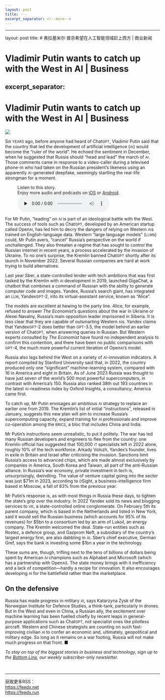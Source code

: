 ```yaml
---
layout: post
title: ---
excerpt_separator: <!--more-->
---
```



<!--more-->

---
layout: post
title: # 弗拉基米尔·普京希望在人工智能领域赶上西方 | 商业新闻


# Vladimir Putin wants to catch up with the West in AI | Business
excerpt_separator: <!--more-->
---


<!--more-->

# Vladimir Putin wants to catch up with the West in AI | Business

<img src="https://images.weserv.nl/?url=www.economist.com/img/b/1280/720/90/media-assets/image/20240210_WBD003.jpg" /><div></div><p><span>S</span><small>IX YEARS</small> ago, before anyone had heard of Chat<small>GPT</small>, Vladimir Putin said that the country that led the development of artificial intelligence (<small>AI</small>) would become the “ruler of the world”. He echoed the sentiment in December, when he suggested that Russia should “head and lead” the march of <small>AI</small>. Those comments came in response to a video-caller during a televised phone-in who had taken on the Russian president’s likeness using an apparently <small>AI</small>-generated deepfake, seemingly startling the real-life strongman for a moment. </p><div><figure><div><figcaption>Listen to this story.</figcaption> <span>Enjoy more audio and podcasts on<!-- --> <a href="https://www.economist.comhttps://economist-app.onelink.me/d2eC/bed1b25" id="audio-ios-cta" rel="noreferrer" target="_blank">iOS</a> <!-- -->or<!-- --> <a href="https://www.economist.comhttps://economist-app.onelink.me/d2eC/7f3c199" id="audio-android-cta" rel="noreferrer" target="_blank">Android</a>.</span></div><audio controls="" id="audio-player" preload="none" src="https://www.economist.com/media-assets/audio/063%20Business%20-%20The%20AI%20race-9d8e4e4de7426eef2be16b59844dc4b7.mp3" title="Vladimir Putin wants to catch up with the West in AI"><p>Your browser does not support the &lt;audio&gt; element.</p></audio><div><div></div></div></figure></div><p>For Mr Putin, “leading” on <small>AI </small>is part of an ideological battle with the West. The success of tools such as Chat<small>GPT</small>, developed by an American startup called Open<small>AI</small>, has led him to decry the dangers of relying on Western <small>AI</small>s trained on English-language data. Western “large language models” (<small>LLM</small>s) could, Mr Putin avers, “cancel” Russia’s perspective on the world if unchallenged. They also threaten a regime that has sought to control the Russian internet in recent years, a process accelerated by the invasion of Ukraine. To no one’s surprise, the Kremlin banned Chat<small>GPT</small> shortly after its launch in November 2022. Several Russian companies are hard at work trying to build alternatives. </p><div><div><div id="econ-1"></div></div></div><p>Last year Sber, a state-controlled lender with tech ambitions that was first tasked by the Kremlin with <small>AI </small>development in 2019, launched GigaChat, a chatbot that combines a command of Russian with the ability to generate computer code and images. Yandex, Russia’s search giant, has integrated an <small>LLM</small>, Yandex<small>GPT</small>-2, into its virtual-assistant service, known as “Alice”.</p><p>The models are excellent at hewing to the party line. Alice, for example, refused to answer <i>The Economist</i>’s questions about the war in Ukraine or Alexei Navalny, Russia’s main opposition leader imprisoned in Siberia. It is less clear that they are capable of outsmarting Western <small>AI</small>s. Yandex claims that Yandex<small>GPT</small>-2 does better than <small>GPT</small>-3.5, the model behind an earlier version of Chat<small>GPT</small>, when answering queries in Russian. But Western experts consulted by <i>The Economist</i> have found no independent analysis to confirm this contention, and there have been no public comparisons with <small>GPT</small>-4, the much more powerful current iteration of Open<small>AI</small>’s model. </p><p>Russia also lags behind the West on a variety of <small>AI</small>-innovation indicators. A report compiled by Stanford University said that, in 2022, the country produced only one “significant” machine-learning system, compared with 16 in America and eight in Britain. As of June 2023 Russia was thought to have just seven of the world’s 500 most powerful supercomputers, in contrast with America’s 150. Russia also ranked 38th out 193 countries in the latest <small>AI</small>-readiness index by Oxford Insights, a consultancy; America came first. </p><p>To catch up, Mr Putin envisages an ambitious <small>AI </small>strategy to replace an earlier one from 2019. The Kremlin’s list of initial “instructions”, released in January, suggests this new plan will aim to increase Russia’s supercomputing capacity, expand training for <small>AI </small>professionals and improve co-operation among the<small> BRICS</small>, a bloc that includes China and India. </p><div><div><div id="econ-2"></div></div></div><p>Mr Putin’s instructions seem unrealistic, to put it politely. The war has led many Russian developers and engineers to flee from the country: one Kremlin official has suggested that 100,000 <small>IT </small>specialists left in 2022 alone, roughly 10% of the tech workforce. Arkady Volozh, Yandex’s founder, lives in exile in Britain and Israel after criticising the invasion. Sanctions limit Russia’s access to advanced chips, which are made almost exclusively by companies in America, South Korea and Taiwan, all part of the anti-Russian alliance. In Russia’s war economy, private investment in tech is, unsurprisingly, dwindling. The value of venture capital going into the sector was just $71m in 2023, according to <small>D</small>Sight, a business-intelligence firm based in Moscow, a fall of 83% from the previous year. </p><p>Mr Putin’s response is, as with most things in Russia these days, to tighten the state’s grip over the industry. In 2022 Yandex sold its news and blogging services to <small>VK</small>, a state-controlled online conglomerate. On February 5th its parent company, which is based in the Netherlands and listed in New York, said it would sell the Russian business (which accounts for 95% of its revenues) for $5bn to a consortium led by an arm of Lukoil, an energy company. The Kremlin welcomed the deal. State-run entities such as Rostec, a defence group, and Gazprom Neft, a subsidiary of the country’s largest energy firm, are also dabbling in <small>AI</small>. Sber’s chief executive, German Gref, says the bank is investing some $1bn a year in the technology. </p><p>These sums are, though, trifling next to the tens of billions of dollars being spent by American <small>AI </small>champions such as Alphabet and Microsoft (which has a partnership with Open<small>AI</small>). The state money brings with it inefficiency and a lack of competition—hardly a recipe for innovation. It also encourages developing <small>AI </small>for the battlefield rather than the marketplace. </p><h2>On the defensive</h2><p>Russia has made progress in military <small>AI</small>, says Katarzyna Zysk of the Norwegian Institute for Defence Studies, a think-tank, particularly in drones. But in the West and even in China, a Russian ally, the excitement over machine learning has been fuelled chiefly by recent leaps in general-purpose applications such as Chat<small>GPT</small>, not specialist ones like pilotless aircraft. Western and Chinese strategists are counting on such fast-improving civilian <small>AI </small>to confer an economic and, ultimately, geopolitical and military edge. So long as it remains on a war footing, Russia will not make much progress on that front. <span>■</span></p><p><i>To stay on top of the biggest stories in business and technology, sign up to the <a href="https://www.economist.com/newsletters/the-bottom-line">Bottom Line</a>, our weekly subscriber-only newsletter.</i></p><br /><hr /><div>获取更多RSS：<br /><a href="https://feedx.net" style="color: orange;" target="_blank">https://feedx.net</a> <br /><a href="https://feedx.run" style="color: orange;" target="_blank">https://feedx.run</a><br /></div>